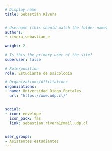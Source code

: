 ```yaml
---
# Display name
title: Sebastián Rivera


# Username (this should match the folder name)
authors:
- rivera_sebastian_e

weight: 2 

# Is this the primary user of the site?
superuser: false

# Role/position
role: Estudiante de psicología

# Organizations/Affiliations
organizations:
- name: Universidad Diego Portales
  url: "https://www.udp.cl/"


social:
- icon: envelope
  icon_pack: fas
  link: sebastian.rivera1@mail.udp.cl


user_groups:
- Asistentes estudiantes 
---
```



